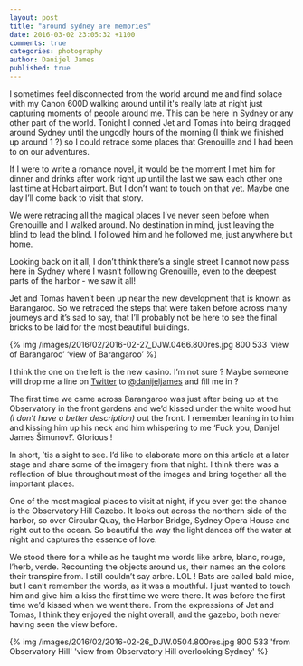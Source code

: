 ```yaml
---
layout: post
title: "around sydney are memories"
date: 2016-03-02 23:05:32 +1100
comments: true
categories: photography
author: Danijel James
published: true
---
```

I sometimes feel disconnected from the world around me and find solace with my Canon 600D walking around until it's really late at night just capturing moments of people around me. This can be here in Sydney or any other part of the world. Tonight I conned Jet and Tomas into being dragged around Sydney until the ungodly hours of the morning (I think we finished up around 1 ?) so I could retrace some places that Grenouille and I had been to on our adventures.

If I were to write a romance novel, it would be the moment I met him for dinner and drinks after work right up until the last we saw each other one last time at Hobart airport. But I don’t want to touch on that yet. Maybe one day I’ll come back to visit that story.

We were retracing all the magical places I’ve never seen before when Grenouille and I walked around. No destination in mind, just leaving the blind to lead the blind. I followed him and he followed me, just anywhere but home.

Looking back on it all, I don’t think there’s a single street I cannot now pass here in Sydney where I wasn’t following Grenouille, even to the deepest parts of the harbor - we saw it all!

Jet and Tomas haven’t been up near the new development that is known as Barangaroo. So we retraced the steps that were taken before across many journeys and it’s sad to say, that I’ll probably not be here to see the final bricks to be laid for the most beautiful buildings.

{% img /images/2016/02/2016-02-27_DJW.0466.800res.jpg 800 533 ‘view of Barangaroo’ ‘view of Barangaroo’ %}

I think the one on the left is the new casino. I’m not sure ? Maybe someone will drop me a line on [Twitter](https://twitter.com) to [@danijeljames](https://twitter.com/danijeljames) and fill me in ?

The first time we came across Barangaroo was just after being up at the Observatory in the front gardens and we’d kissed under the white wood hut _(I don’t have a better description)_ out the front. I remember leaning in to him and kissing him up his neck and him whispering to me ‘Fuck you, Danijel James Šimunov!’. Glorious !

In short, ’tis a sight to see. I’d like to elaborate more on this article at a later stage and share some of the imagery from that night. I think there was a reflection of blue throughout most of the images and bring together all the important places.

One of the most magical places to visit at night, if you ever get the chance is the Observatory Hill Gazebo. It looks out across the northern side of the harbor, so over Circular Quay, the Harbor Bridge, Sydney Opera House and right out to the ocean. So beautiful the way the light dances off the water at night and captures the essence of love.

We stood there for a while as he taught me words like arbre, blanc, rouge, l’herb, verde. Recounting the objects around us, their names an the colors their transpire from. I still couldn’t say arbre. LOL ! Bats are called bald mice, but I can’t remember the words, as it was a mouthful. I just wanted to touch him and give him a kiss the first time we were there. It was before the first time we’d kissed when we went there. From the expressions of Jet and Tomas, I think they enjoyed the night overall, and the gazebo, both never having seen the view before.

{% img /images/2016/02/2016-02-26_DJW.0504.800res.jpg 800 533 'from Observatory Hill' 'view from Observatory Hill overlooking Sydney' %}
